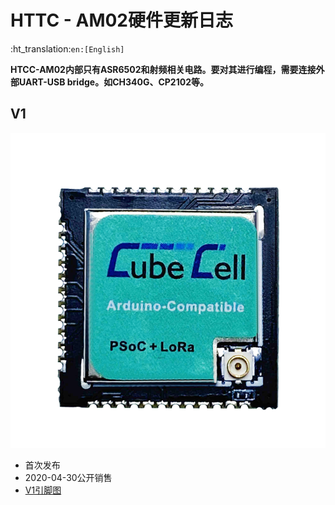 # HTTC - AM02硬件更新日志

:ht_translation:`en:[English]`

**HTCC-AM02内部只有ASR6502和射频相关电路。要对其进行编程，需要连接外部UART-USB bridge。如CH340G、CP2102等。**

## V1

![](img/hardware_update_log/01.png)

- 首次发布
- 2020-04-30公开销售
- [V1引脚图](https://resource.heltec.cn/download/CubeCell/HTCC-AM02_Module/HTCC-AM02_PinoutDiagram.pdf)
